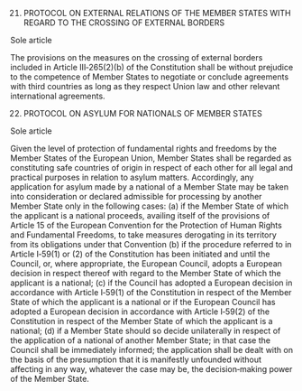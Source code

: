 21. PROTOCOL ON EXTERNAL RELATIONS OF THE MEMBER STATES WITH REGARD TO THE CROSSING OF EXTERNAL BORDERS

<!-- THE HIGH CONTRACTING PARTIES, TAKING INTO ACCOUNT the need of the Member States to ensure effective controls at their external borders, in
cooperation with third countries where appropriate,
HAVE AGREED UPON the following provision, which shall be annexed to the Treaty establishing a Constitution for
Europe: -->

Sole article

The provisions on the measures on the crossing of external borders included in Article III‑265(2)(b)
of the Constitution shall be without prejudice to the competence of Member States to negotiate or
conclude agreements with third countries as long as they respect Union law and other relevant
international agreements.

22. PROTOCOL ON ASYLUM FOR NATIONALS OF MEMBER STATES 

<!-- THE HIGH CONTRACTING PARTIES,
WHEREAS, in accordance with Article I-9(1) of the Constitution, the Union recognises the rights, freedoms and
principles set out in the Charter of Fundamental Rights;
WHEREAS pursuant to Article I‑9(3) of the Constitution, fundamental rights, as guaranteed by the European
Convention for the Protection of Human Rights and Fundamental Freedoms, constitute part of the Union's law as
general principles;
WHEREAS the Court of Justice of the European Union has jurisdiction to ensure that in the interpretation and
application of Article I‑9(1) and (3) of the Constitution the law is observed by the Union;
WHEREAS pursuant to Article I‑58 of the Constitution, any European State, when applying to become a member of the
Union, must respect the values set out in Article I‑2 of the Constitution;
BEARING IN MIND that Article I‑59 of the Constitution establishes a mechanism for the suspension of certain rights in
the event of a serious and persistent breach by a Member State of those values;
RECALLING that each national of a Member State, as a citizen of the Union, enjoys a special status and protection
which shall be guaranteed by the Member States in accordance with the provisions of Title II of Part I and Title II of
Part III of the Constitution;
BEARING IN MIND that the Constitution establishes an area without internal frontiers and grants every citizen of the
Union the right to move and reside freely within the territory of the Member States;
WISHING to prevent the institution of asylum being resorted to for purposes alien to those for which it is intended;
WHEREAS this Protocol respects the finality and the objectives of the Geneva Convention of 28 July 1951 relating to
the status of refugees,
HAVE AGREED UPON the following provisions which shall be annexed to the Treaty establishing a Constitution for
Europe: -->

Sole article

Given the level of protection of fundamental rights and freedoms by the Member States of the European Union, Member States shall be regarded as constituting safe countries of origin in respect of each other for all legal and practical purposes in relation to asylum matters. Accordingly, any application for asylum made by a national of a Member State may be taken into consideration or declared admissible for processing by another Member State only in the following cases:
(a) if the Member State of which the applicant is a national proceeds, availing itself of the provisions
of Article 15 of the European Convention for the Protection of Human Rights and Fundamental
Freedoms, to take measures derogating in its territory from its obligations under that Convention
(b) if the procedure referred to in Article I‑59(1) or (2) of the Constitution has been initiated and
until the Council, or, where appropriate, the European Council, adopts a European decision in
respect thereof with regard to the Member State of which the applicant is a national;
(c) if the Council has adopted a European decision in accordance with Article I‑59(1) of the
Constitution in respect of the Member State of which the applicant is a national or if the
European Council has adopted a European decision in accordance with Article I‑59(2) of the
Constitution in respect of the Member State of which the applicant is a national;
(d) if a Member State should so decide unilaterally in respect of the application of a national of
another Member State; in that case the Council shall be immediately informed; the application
shall be dealt with on the basis of the presumption that it is manifestly unfounded without
affecting in any way, whatever the case may be, the decision‑making power of the Member State.

